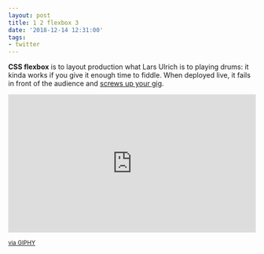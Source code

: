 ```yaml
---
layout: post
title: 1 2 flexbox 3
date: '2018-12-14 12:31:00'
tags:
- twitter
---
```


__CSS flexbox__ is to layout production what Lars Ulrich is to playing drums: it kinda works if you give it enough time to fiddle. When deployed live, it fails in front of the audience and [screws up your gig](https://github.com/philipwalton/flexbugs).

<div style="width:100%;height:0;padding-bottom:56%;position:relative;"><iframe src="https://giphy.com/embed/22nMX60cwdx5K" width="100%" height="100%" style="position:absolute" frameBorder="0" class="giphy-embed" allowFullScreen></iframe></div>

<p><small><a href="https://giphy.com/gifs/lars-ulrich-22nMX60cwdx5K">via GIPHY</a></small><p>